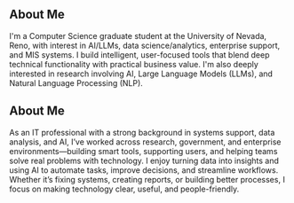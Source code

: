 ## About Me
I'm a Computer Science graduate student at the University of Nevada, Reno, with interest in AI/LLMs, data science/analytics, enterprise support, and MIS systems. I build intelligent, user-focused tools that blend deep technical functionality with practical business value. I'm also deeply interested in research involving AI, Large Language Models (LLMs), and Natural Language Processing (NLP).

## About Me
As an IT professional with a strong background in systems support, data analysis, and AI, I’ve worked across research, government, and enterprise environments—building smart tools, supporting users, and helping teams solve real problems with technology. I enjoy turning data into insights and using AI to automate tasks, improve decisions, and streamline workflows. Whether it’s fixing systems, creating reports, or building better processes, I focus on making technology clear, useful, and people-friendly.
